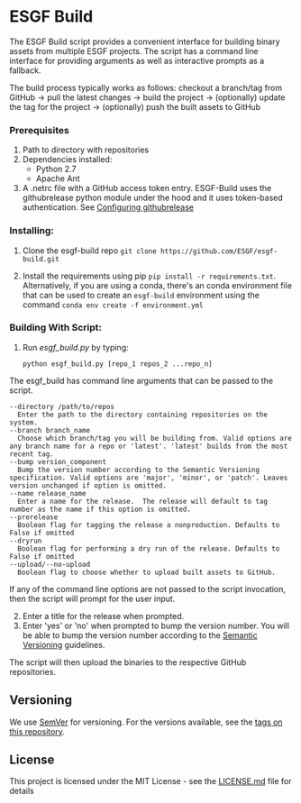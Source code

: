 # ESGF Build

The ESGF Build script provides a convenient interface for building binary assets from multiple ESGF projects.  The script
has a command line interface for providing arguments as well as interactive prompts as a fallback.

The build process typically works as follows: checkout a branch/tag from GitHub -> pull the latest changes -> build the project -> (optionally) update the tag for the project -> (optionally) push the built assets to GitHub

### Prerequisites
1. Path to directory with repositories
2. Dependencies installed:
    * Python 2.7
    * Apache Ant
3. A .netrc file with a GitHub access token entry.  ESGF-Build uses the githubrelease python module under the hood and it uses token-based authentication.  See [Configuring githubrelease](https://github.com/j0057/github-release#configuring)

### Installing:
1. Clone the esgf-build repo ```git clone https://github.com/ESGF/esgf-build.git ```

2. Install the requirements using pip ```pip install -r requirements.txt```. Alternatively, if you are using a conda, there's
an conda environment file that can be used to create an ```esgf-build``` environment using the command ```conda env create -f environment.yml```

### Building With Script:
1. Run *esgf_build.py* by typing:
    ``` shell
    python esgf_build.py [repo_1 repos_2 ...repo_n]
    ```
  The esgf_build has command line arguments that can be passed to the script.
  ```shell
  --directory /path/to/repos
    Enter the path to the directory containing repositories on the system.
  --branch branch_name
    Choose which branch/tag you will be building from. Valid options are any branch name for a repo or 'latest'. 'latest' builds from the most recent tag.
  --bump version_component
    Bump the version number according to the Semantic Versioning specification. Valid options are 'major', 'minor', or 'patch'. Leaves version unchanged if option is omitted.
  --name release_name
    Enter a name for the release.  The release will default to tag number as the name if this option is omitted.
  --prerelease
    Boolean flag for tagging the release a nonproduction. Defaults to False if omitted
  --dryrun
    Boolean flag for performing a dry run of the release. Defaults to False if omitted
  --upload/--no-upload
    Boolean flag to choose whether to upload built assets to GitHub.
```
 If any of the command line options are not passed to the script invocation, then the script will prompt for the user input.

2. Enter a title for the release when prompted.  
3. Enter 'yes' or 'no' when prompted to bump the version number.  You will be able to bump the version number according to the [Semantic Versioning](https://semver.org/) guidelines.

The script will then upload the binaries to the respective GitHub repositories.

## Versioning

We use [SemVer](http://semver.org/) for versioning. For the versions available, see the [tags on this repository](https://github.com/ESGF/esgf-build/tags).

## License

This project is licensed under the MIT License - see the [LICENSE.md](LICENSE.md) file for details
